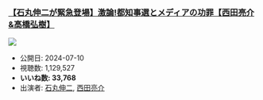 ### [【石丸伸二が緊急登場】激論!都知事選とメディアの功罪【西田亮介&高橋弘樹】](https://www.youtube.com/watch?v=pvhzvC513uQ)
[![](https://img.youtube.com/vi/pvhzvC513uQ/sddefault.jpg)](https://www.youtube.com/watch?v=pvhzvC513uQ)
-   公開日: 2024-07-10
-   視聴数: 1,129,527
-   **いいね数: 33,768**
-   出演者: [石丸伸二](/rehacq_fan/people/石丸伸二 "wikilink"), [西田亮介](/rehacq_fan/people/西田亮介 "wikilink")
